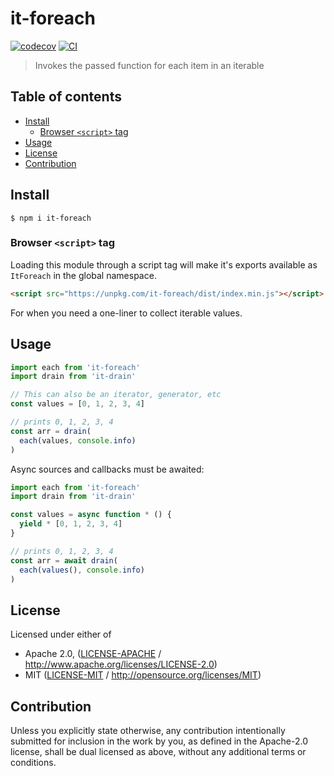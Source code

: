 # it-foreach <!-- omit in toc -->

[![codecov](https://img.shields.io/codecov/c/github/achingbrain/it.svg?style=flat-square)](https://codecov.io/gh/achingbrain/it)
[![CI](https://img.shields.io/github/actions/workflow/status/achingbrain/it/js-test-and-release.yml?branch=master\&style=flat-square)](https://github.com/achingbrain/it/actions/workflows/js-test-and-release.yml?query=branch%3Amaster)

> Invokes the passed function for each item in an iterable

## Table of contents <!-- omit in toc -->

- [Install](#install)
  - [Browser `<script>` tag](#browser-script-tag)
- [Usage](#usage)
- [License](#license)
- [Contribution](#contribution)

## Install

```console
$ npm i it-foreach
```

### Browser `<script>` tag

Loading this module through a script tag will make it's exports available as `ItForeach` in the global namespace.

```html
<script src="https://unpkg.com/it-foreach/dist/index.min.js"></script>
```

For when you need a one-liner to collect iterable values.

## Usage

```javascript
import each from 'it-foreach'
import drain from 'it-drain'

// This can also be an iterator, generator, etc
const values = [0, 1, 2, 3, 4]

// prints 0, 1, 2, 3, 4
const arr = drain(
  each(values, console.info)
)
```

Async sources and callbacks must be awaited:

```javascript
import each from 'it-foreach'
import drain from 'it-drain'

const values = async function * () {
  yield * [0, 1, 2, 3, 4]
}

// prints 0, 1, 2, 3, 4
const arr = await drain(
  each(values(), console.info)
)
```

## License

Licensed under either of

- Apache 2.0, ([LICENSE-APACHE](LICENSE-APACHE) / <http://www.apache.org/licenses/LICENSE-2.0>)
- MIT ([LICENSE-MIT](LICENSE-MIT) / <http://opensource.org/licenses/MIT>)

## Contribution

Unless you explicitly state otherwise, any contribution intentionally submitted for inclusion in the work by you, as defined in the Apache-2.0 license, shall be dual licensed as above, without any additional terms or conditions.
